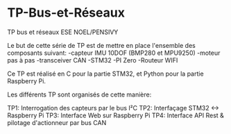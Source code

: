 # TP-Bus-et-Réseaux
TP bus et réseaux ESE NOEL/PENSIVY

Le but de cette série de TP est de mettre en place l'ensemble des composants suivant:
-capteur IMU 10DOF (BMP280 et MPU9250)
-moteur pas à pas
-transceiver CAN
-STM32
-PI Zero
-Routeur WIFI
 
Ce TP est réalisé en C pour la partie STM32, et Python pour la partie Raspberry Pi.

Les différents TP sont organisés de cette manière:

TP1: Interrogation des capteurs par le bus I²C
TP2: Interfaçage STM32 <-> Raspberry Pi
TP3: Interface Web sur Raspberry Pi
TP4: Interface API Rest & pilotage d'actionneur par bus CAN
